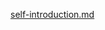 [self-introduction.md](https://github.com/gtb-2022-yang-shuting/.github/files/8499419/self-introduction.md)
